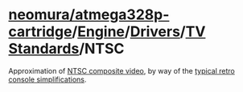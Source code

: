 # [neomura/atmega328p-cartridge](../../../../readme.md)/[Engine](../../../readme.md)/[Drivers](../../readme.md)/[TV Standards](../readme.md)/NTSC

Approximation of [NTSC composite video](../../../../../documentation/ntsc/readme.md), by way of the [typical retro console simplifications](../../../../../documentation/ntsc-composite-simplifications/readme.md).

